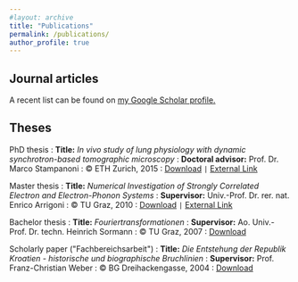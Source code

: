```yaml
---
#layout: archive
title: "Publications"
permalink: /publications/
author_profile: true
---
```


## Journal articles

A recent list can be found on <u><a href="https://scholar.google.com/citations?user=_2seNPAAAAAJ">my Google Scholar profile</a>.</u>

## Theses

PhD thesis
:   **Title:** *In vivo study of lung physiology with dynamic synchrotron-based tomographic microscopy*
:   **Doctoral advisor:** Prof. Dr. Marco Stampanoni
:   &copy; ETH Zurich, 2015
:   [Download](https://www.research-collection.ethz.ch/bitstream/handle/20.500.11850/114661/eth-48869-02.pdf?sequence=2&isAllowed=y) `|` [External Link](http://doi.org/bd3z)

Master thesis
:   **Title:** *Numerical Investigation of Strongly Correlated Electron and Electron-Phonon Systems*
:   **Supervisor:** Univ.-Prof. Dr. rer. nat. Enrico Arrigoni
:   &copy; TU Graz, 2010
:   [Download](/files/lovric_master.pdf) `|` [External Link](https://online.tugraz.at/tug_online/wbabs.showThesis?pThesisNr=33191&pOrgNr=37#)

Bachelor thesis
:   **Title:** *Fouriertransformationen*
:   **Supervisor:** Ao. Univ.-Prof. Dr. techn. Heinrich Sormann
:   &copy; TU Graz, 2007
:   [Download](/files/lovric_bachelor.pdf)

Scholarly paper ("Fachbereichsarbeit")
:   **Title:** *Die Entstehung der Republik Kroatien - historische und biographische Bruchlinien*
:   **Supervisor:** Prof. Franz-Christian Weber
:   &copy; BG Dreihackengasse, 2004
:   [Download](/files/lovric_fba.pdf)
